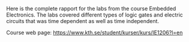 Here is the complete rapport for the labs from the course Embedded Electronics. The labs covered different types of logic gates and electric circuits that was time dependent as well as time independent.

Course web page: https://www.kth.se/student/kurser/kurs/IE1206?l=en
